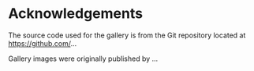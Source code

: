 # Acknowledgements

The source code used for the gallery is from the Git repository located at https://github.com/...

Gallery images were originally published by ...
